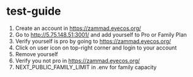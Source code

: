 # test-guide
1. Create an account in https://zammad.eyecos.org/
2. Go to http://5.75.148.51:3001/ and add yourself to Pro or Family Plan
3. Verify yourself is pro by going to https://zammad.eyecos.org/
4. Click on user icon on top-right corner and login to your account
5. Remove yourself
6. Verify you not pro in https://zammad.eyecos.org/
7. NEXT_PUBLIC_FAMILY_LIMIT in .env for family capacity
